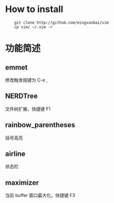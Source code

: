 # How to install
```shell
    git clone http://github.com/mingxunbai/vim
    cp vim/ ~/.vim -r
```

# 功能简述
## emmet
修改触发按键为 C-e ,

## NERDTree
文件树扩展，快捷键 F1

## rainbow_parentheses
括号高亮

## airline
状态栏

## maximizer
当前 buffer 窗口最大化，快捷键 F3
